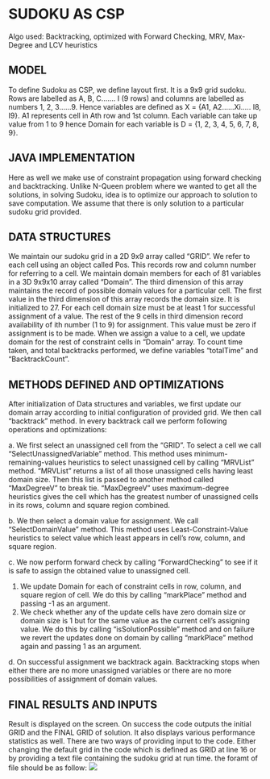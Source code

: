 # SUDOKU AS CSP
Algo used: Backtracking, optimized with Forward Checking, MRV, Max-Degree and LCV heuristics

## MODEL
To define Sudoku as CSP, we define layout first. It is a 9x9 grid sudoku. Rows are labelled as A, B, C....... I (9 rows) and columns are labelled as numbers 1, 2, 3......9. Hence variables are defined as X = {A1, A2…...Xi..... I8, I9}. A1 represents cell in Ath row and 1st column. Each variable can take up value from 1 to 9 hence Domain for each variable is D = {1, 2, 3, 4, 5, 6, 7, 8, 9}.

## JAVA IMPLEMENTATION
Here as well we make use of constraint propagation using forward checking and backtracking. Unlike N-Queen problem where we wanted to get all the solutions, in solving Sudoku, idea is to optimize our approach to solution to save computation. We assume that there is only solution to a particular sudoku grid provided.


## DATA STRUCTURES
We maintain our sudoku grid in a 2D 9x9 array called “GRID”. We refer to each cell using an object called Pos. This records row and column number for referring to a cell. We maintain domain members for each of 81 variables in a 3D 9x9x10 array called “Domain”. The third dimension of this array maintains the record of possible domain values for a particular cell. The first value in the third dimension of this array records the domain size. It is initialized to 27. For each cell domain size must be at least 1 for successful assignment of a value. The rest of the 9 cells in third dimension record availability of ith number (1 to 9) for assignment. This value must be zero if assignment is to be made. When we assign a value to a cell, we update domain for the rest of constraint cells in “Domain” array. To count time taken, and total backtracks performed, we define variables “totalTime” and “BacktrackCount”.

## METHODS DEFINED AND OPTIMIZATIONS
After initialization of Data structures and variables, we first update our domain array according to initial configuration of provided grid. We then call “backtrack” method. In every backtrack call we perform following operations and optimizations:

a.	We first select an unassigned cell from the “GRID”. To select a cell we call “SelectUnassignedVariable” method. This method uses minimum-remaining-values heuristics to select unassigned cell by calling “MRVList” method. “MRVList” returns a list of all those unassigned cells having least domain size. Then this list is passed to another method called “MaxDegreeV” to break tie. “MaxDegreeV” uses maximum-degree heuristics gives the cell which has the greatest number of unassigned cells in its rows, column and square region combined.

b.	We then select a domain value for assignment. We call “SelectDomainValue” method. This method uses Least-Constraint-Value heuristics to select value which least appears in cell’s row, column, and square region. 

c.	We now perform forward check by calling “ForwardChecking” to see if it is safe to assign the obtained value to unassigned cell.

1.	We update Domain for each of constraint cells in row, column, and square region of cell. We do this by calling “markPlace” method and passing -1 as an argument.
2.	We check whether any of the update cells have zero domain size or domain size is 1 but for the same value as the current cell’s assigning value. We do this by calling “isSolutionPossible” method and on failure we revert the updates done on domain by calling “markPlace” method again and passing 1 as an argument.

d.	On successful assignment we backtrack again. Backtracking stops when either there are no more unassigned variables or there are no more possibilities of assignment of domain values.

## FINAL RESULTS AND INPUTS
Result is displayed on the screen. On success the code outputs the initial GRID and the FINAL GRID of solution. It also displays various performance statistics as well. 
There are two ways of providing input to the code. Either changing the default grid in the code which is defined as GRID at line 16 or by providing a text file containing the sudoku grid at run time. 
the foramt of file should be as follow:
![](.media/sudoku-format.png)

